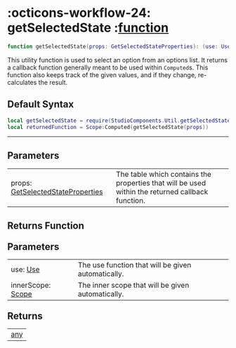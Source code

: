 <h1 class="api-header" markdown>
    <span class="api-icon" markdown>:octicons-workflow-24:</span>
    <span class="api-title">getSelectedState</span>
    <span class="api-type">:</span><a href="https://create.roblox.com/docs/luau/functions" class="api-type">function</a>
</h1>

```lua
function getSelectedState(props: GetSelectedStateProperties): (use: Use, innerScope: Scope) -> any
```
This utility function is used to select an option from an options list. It returns a callback function generally meant to be used within `Computed`s. This function also keeps track of the given values, and if they change, re-calculates the result. 

## Default Syntax

```lua
local getSelectedState = require(StudioComponents.Util.getSelectedState)
local returnedFunction = Scope:Computed(getSelectedState(props))
```

-----

## Parameters
<span markdown>
    <div class="md-typeset__table">
        <table>
            <tbody>
                <tr>
                    <td class="api-param-highlight">props: <a href="../../types/util/getSelectedState.md">GetSelectedStateProperties</a></td>
                    <td>The table which contains the properties that will be used within the returned callback function.</td>
                </tr>
            </tbody>
        </table>
    </div>
</span>

## Returns Function
<span markdown>
    <div class="md-typeset__table" id="api-returns-function-table">
        <h2 style="margin: 1.1em 0 .64em">Parameters</h2>
        <table>
            <tbody>
                <tr>
                    <td class="api-param-highlight">use: <a href="">Use</a></td>
                    <td>The use function that will be given automatically.</td>
                </tr>
                <tr>
                    <td class="api-param-highlight">innerScope: <a href="">Scope</a></td>
                    <td>The inner scope that will be given automatically.</td>
                </tr>
            </tbody>
        </table>
        <h2 style="margin: 1.1em 0 .64em">Returns</h2>
        <table>
            <tbody>
                <tr>
                    <td class="api-return-box"><a href="">any</a></td>
                </tr>
            </tbody>
        </table>
    </div>
</div>